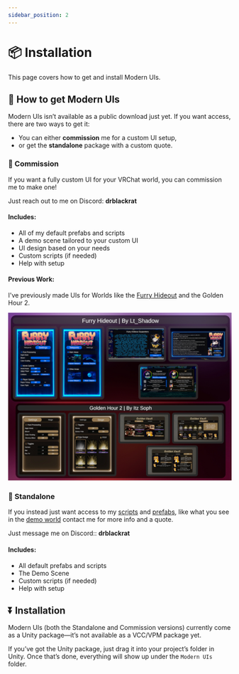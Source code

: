 ```yaml
---
sidebar_position: 2
---
```


# 📦 Installation

This page covers how to get and install Modern UIs.

## 🔽 How to get Modern UIs

Modern UIs isn’t available as a public download just yet. If you want access, there are two ways to get it:
- You can either **commission** me for a custom UI setup, 
- or get the **standalone** package with a custom quote.

### 🎨 Commission 

If you want a fully custom UI for your VRChat world, you can commission me to make one!

Just reach out to me on Discord: **drblackrat**

#### Includes:
- All of my default prefabs and scripts
- A demo scene tailored to your custom UI
- UI design based on your needs
- Custom scripts (if needed)
- Help with setup

#### Previous Work:

I've previously made UIs for Worlds like the [Furry Hideout](https://vrchat.com/home/world/wrld_4b341546-65ff-4607-9d38-5b7f8f405132/info) and the Golden Hour 2.

![Previous Commissions](./img/PrevCommissions.jpg)

### 📁 Standalone

If you instead just want access to my [scripts](../scripts/) and [prefabs](../prefabs/), like what you see in the [demo world](https://vrchat.com/home/world/wrld_9da99c69-cbc1-49bf-8a9c-05f0fc7a329a/info) contact me for more info and a quote.

Just message me on Discord:: **drblackrat**

#### Includes:
- All default prefabs and scripts
- The Demo Scene
- Custom scripts (if needed)
- Help with setup

## ⏬ Installation

Modern UIs (both the Standalone and Commission versions) currently come as a Unity package—it’s not available as a VCC/VPM package yet.

If you’ve got the Unity package, just drag it into your project’s folder in Unity. Once that’s done, everything will show up under the `Modern UIs` folder.

